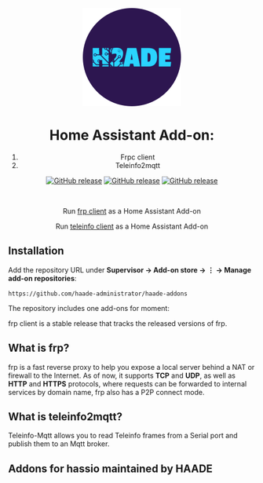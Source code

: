 <div align="center">
<img src="images/logo.png">
<h1>Home Assistant Add-on:</h1>
<ol align="center">
<li>Frpc client</li>
<li>Teleinfo2mqtt</li>
</ol>

[![GitHub release](https://img.shields.io/github/tag/fatedier/frp.svg?label=release-fatedier)](https://github.com/fatedier/frp/releases)
[![GitHub release](https://img.shields.io/github/tag/haade-administrator/haade-addons.svg?label=release-haade)](https://github.com/haade-administrator/haade-addons/releases)
[![GitHub release](https://img.shields.io/github/tag/fmartinou/teleinfo-mqtt.svg?label=release-fmartinou)](https://github.com/fmartinou/teleinfo-mqtt/releases)

<br>
<p>Run <a href="https://github.com/fatedier/frp">frp client</a> as a Home Assistant Add-on</p>
<p>Run <a href="https://github.com/fmartinou/teleinfo-mqtt">teleinfo client</a> as a Home Assistant Add-on</p>
</div>

## Installation

Add the repository URL under **Supervisor → Add-on store → ⋮ → Manage add-on repositories**:

    https://github.com/haade-administrator/haade-addons
    
The repository includes one add-ons for moment:

frp client is a stable release that tracks the released versions of frp.

    

## What is frp?

frp is a fast reverse proxy to help you expose a local server behind a NAT or firewall to the Internet. As of now, it supports **TCP** and **UDP**, as well as **HTTP** and **HTTPS** protocols, where requests can be forwarded to internal services by domain name, frp also has a P2P connect mode.
    

## What is teleinfo2mqtt?

Teleinfo-Mqtt allows you to read Teleinfo frames from a Serial port and publish them to an Mqtt broker.

## Addons for hassio maintained by HAADE
